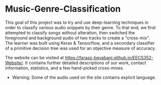 # Music-Genre-Classification

This goal of this project was to try and use deep-learning techniques in order to classify various audio snippets by their genre. To that end, we first attempted to classify songs without alteration, then switched the foreground and background audio of two tracks to create a "cross-mix". The learner was built using Keras & Tensorflow, and a secondary classifier of a primitive decision tree was used for an objective measure of accuracy.

The website can be visited at https://faraaz-beyabani.github.io/EECS352-Website/. It contains further detailed descriptions of our work, contact information, statistics, and a few hand-picked cross-mixes.
* Warning: Some of the audio used on the site contains explicit language.
